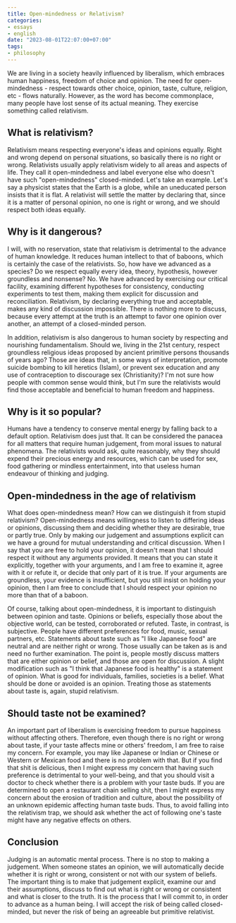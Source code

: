 ```yaml
---
title: Open-mindedness or Relativism?
categories:
- essays
- english
date: "2023-08-01T22:07:00+07:00"
tags:
- philosophy
---
```


We are living in a society heavily influenced by liberalism, which embraces human happiness,
freedom of choice and opinion. The need for open-mindedness - respect towards other choice, opinion, taste, culture,
religion, etc - flows naturally. However, as the word has become commonplace,
many people have lost sense of its actual meaning. They exercise something called relativism.

## What is relativism?

Relativism means respecting everyone's ideas and opinions equally. Right and wrong depend on personal situations,
so basically there is no right or wrong. Relativists usually apply relativism widely to all areas and aspects of life.
They call it open-mindedness and label everyone else who doesn't have such "open-mindedness" closed-minded.
Let's take an example. Let's say a physicist states that the Earth is a globe,
while an uneducated person insists that it is flat. A relativist will settle the matter by declaring that,
since it is a matter of personal opinion, no one is right or wrong, and we should respect both ideas equally.

## Why is it dangerous?

I will, with no reservation, state that relativism is detrimental to the advance of human knowledge.
It reduces human intellect to that of baboons, which is certainly the case of the relativists.
So, how have we advanced as a species?
Do we respect equally every idea, theory, hypothesis, however groundless and nonsense?
No. We have advanced by exercising our critical facility, examining different hypotheses for consistency,
conducting experiments to test them, making them explicit for discussion and reconciliation.
Relativism, by declaring everything true and acceptable, makes any kind of discussion impossible.
There is nothing more to discuss, because every attempt at the truth is an attempt to favor one opinion over another,
an attempt of a closed-minded person.

In addition, relativism is also dangerous to human society by respecting and nourishing fundamentalism.
Should we, living in the 21st century,
respect groundless religious ideas proposed by ancient primitive persons thousands of years ago?
Those are ideas that, in some ways of interpretation, promote suicide bombing to kill heretics (Islam),
or prevent sex education and any use of contraception to discourage sex (Christianity)?
I'm not sure how people with common sense would think,
but I'm sure the relativists would find those acceptable and beneficial to human freedom and happiness.

## Why is it so popular?

Humans have a tendency to conserve mental energy by falling back to a default option.
Relativism does just that. It can be considered the panacea for all matters that require human judgement,
from moral issues to natural phenomena. The relativists would ask, quite reasonably,
why they should expend their precious energy and resources, which can be used for sex,
food gathering or mindless entertainment, into that useless human endeavour of thinking and judging.

## Open-mindedness in the age of relativism

What does open-mindedness mean? How can we distinguish it from stupid relativism?
Open-mindedness means willingness to listen to differing ideas or opinions,
discussing them and deciding whether they are desirable, true or partly true.
Only by making our judgement and assumptions explicit can we have a ground for mutual understanding and critical discussion.
When I say that you are free to hold your opinion, it doesn't mean that I should respect it without any arguments provided.
It means that you can state it explicitly, together with your arguments, and I am free to examine it,
agree with it or refute it, or decide that only part of it is true. If your arguments are groundless,
your evidence is insufficient, but you still insist on holding your opinion,
then I am free to conclude that I should respect your opinion no more than that of a baboon.

Of course, talking about open-mindedness, it is important to distinguish between opinion and taste.
Opinions or beliefs, especially those about the objective world, can be tested, corroborated or refuted.
Taste, in contrast, is subjective. People have different preferences for food, music, sexual partners, etc.
Statements about taste such as "I like Japanese food" are neutral and are neither right or wrong.
Those usually can be taken as is and need no further examination.
The point is, people mostly discuss matters that are either opinion or belief, and those are open for discussion.
A slight modification such as "I think that Japanese food is healthy" is a statement of opinion.
What is good for individuals, families, societies is a belief. What should be done or avoided is an opinion.
Treating those as statements about taste is, again, stupid relativism.

## Should taste not be examined?

An important part of liberalism is exercising freedom to pursue happiness without affecting others.
Therefore, even though there is no right or wrong about taste, if your taste affects mine or others' freedom,
I am free to raise my concern.
For example, you may like Japanese or Indian or Chinese or Western or Mexican food and there is no problem with that.
But if you find that shit is delicious,
then I might express my concern that having such preference is detrimental to your well-being,
and that you should visit a doctor to check whether there is a problem with your taste buds.
If you are determined to open a restaurant chain selling shit,
then I might express my concern about the erosion of tradition and culture,
about the possibility of an unknown epidemic affecting human taste buds. Thus, to avoid falling into the relativism trap,
we should ask whether the act of following one's taste might have any negative effects on others.

## Conclusion

Judging is an automatic mental process. There is no stop to making a judgement.
When someone states an opinion, we will automatically decide whether it is right or wrong,
consistent or not with our system of beliefs. The important thing is to make that judgement explicit,
examine our and their assumptions, discuss to find out what is right or wrong or consistent and what is closer to the truth.
It is the process that I will commit to, in order to advance as a human being.
I will accept the risk of being called closed-minded, but never the risk of being an agreeable but primitive relativist.